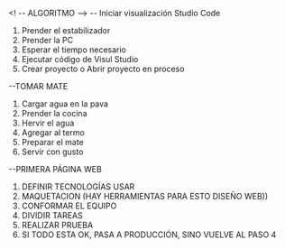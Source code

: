<! -- ALGORITMO --> -- Iniciar visualización Studio Code

1) Prender el estabilizador
2) Prender la PC
3) Esperar el tiempo necesario
4) Ejecutar código de Visul Studio
5) Crear proyecto o Abrir proyecto en proceso

--TOMAR MATE

1) Cargar agua en la pava
2) Prender la cocina
3) Hervir el agua
4) Agregar al termo
5) Preparar el mate
6) Servir con gusto



--PRIMERA PÁGINA WEB
1) DEFINIR TECNOLOGÍAS USAR
2) MAQUETACION (HAY HERRAMIENTAS PARA ESTO DISEÑO WEB))
3) CONFORMAR EL EQUIPO
4) DIVIDIR TAREAS
5) REALIZAR PRUEBA
6) SI TODO ESTA OK, PASA A PRODUCCIÓN, SINO VUELVE AL PASO 4
